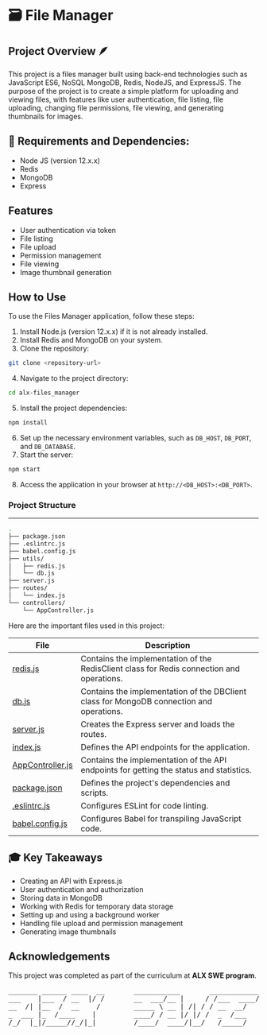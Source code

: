 # 🗃️ File Manager

## Project Overview 🪶
This project is a files manager built using back-end technologies such as JavaScript ES6, NoSQL MongoDB, Redis, NodeJS, and ExpressJS. The purpose of the project is to create a simple platform for uploading and viewing files, with features like user authentication, file listing, file uploading, changing file permissions, file viewing, and generating thumbnails for images.

## 🔧 Requirements and Dependencies:
- Node JS (version 12.x.x)
- Redis
- MongoDB
- Express

## Features
- User authentication via token
- File listing
- File upload
- Permission management
- File viewing
- Image thumbnail generation

## How to Use
To use the Files Manager application, follow these steps:

1. Install Node.js (version 12.x.x) if it is not already installed.
2. Install Redis and MongoDB on your system.
3. Clone the repository: 

```bash
git clone <repository-url>
```
4. Navigate to the project directory: 
```bash
cd alx-files_manager
```
5. Install the project dependencies: 
```bash
npm install
```
6. Set up the necessary environment variables, such as `DB_HOST`, `DB_PORT`, and `DB_DATABASE`.
7. Start the server: 
```bash
npm start
```
8. Access the application in your browser at `http://<DB_HOST>:<DB_PORT>`.

### Project Structure
--------------------

```bash
.
├── package.json
├── .eslintrc.js
├── babel.config.js
├── utils/
│   ├── redis.js
│   └── db.js
├── server.js
├── routes/
│   └── index.js
└── controllers/
    └── AppController.js

```
Here are the important files used in this project:

| File | Description |
| --- | --- |
| [redis.js](utils/redis.js) | Contains the implementation of the RedisClient class for Redis connection and operations. |
| [db.js](utils/db.js) | Contains the implementation of the DBClient class for MongoDB connection and operations. |
| [server.js](server.js) | Creates the Express server and loads the routes. |
| [index.js](routes/index.js) | Defines the API endpoints for the application. |
| [AppController.js](controllers/AppController.js) | Contains the implementation of the API endpoints for getting the status and statistics. |
| [package.json](package.json) | Defines the project's dependencies and scripts. |
| [.eslintrc.js](.eslintrc.js) | Configures ESLint for code linting. |
| [babel.config.js](babel.config.js) | Configures Babel for transpiling JavaScript code. |

## 🎓 Key Takeaways
- Creating an API with Express.js
- User authentication and authorization
- Storing data in MongoDB
- Working with Redis for temporary data storage
- Setting up and using a background worker
- Handling file upload and permission management
- Generating image thumbnails

## Acknowledgements
This project was completed as part of the curriculum at **ALX SWE program**.

<pre align='center'>
_______ ______ ____  __       ___________       ____________
___    |___  / __  |/ /       __  ___/__ |     / /___  ____/
__  /| |__  /  __    /        _____ \ __ | /| / / __  __/   
_  ___ |_  /____    |         ____/ / __ |/ |/ /  _  /___   
/_/  |_|/_____//_/|_|         /____/  ____/|__/   /_____/   
                                                            
</pre>

